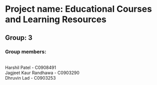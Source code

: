 # Project name: Educational Courses and Learning Resources

## Group: 3

### Group members:

<br/>Harshil Patel - C0908491
<br/>Jagjeet Kaur Randhawa - C0903290
<br/>Dhruvin Lad - C0903253
